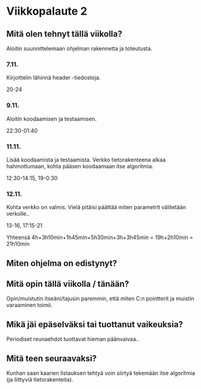 # Viikkopalaute 2

## Mitä olen tehnyt tällä viikolla?
Aloitin suunnittelemaan ohjelman rakennetta ja toteutusta.
### 7.11.
Kirjoittelin lähinnä header -tiedostoja.

20-24

### 9.11.
Aloitin koodaamisen ja testaamisen.

22:30-01:40

### 11.11.
Lisää koodaamista ja testaamista. Verkko tietorakenteena alkaa hahmottumaan, kohta pääsen koodaamaan itse algoritmia.

12:30-14:15, 19-0:30

### 12.11.
Kohta verkko on valmis. Vielä pitäisi päättää miten parametrit välitetään verkolle..

13-16, 17:15-21

Yhteensä 4h+3h10min+1h45min+5h30min+3h+3h45min = 19h+2h10min = 21h10min

## Miten ohjelma on edistynyt?

## Mitä opin tällä viikolla / tänään?
Opin/muistutin itseäni/tajusin paremmin, että miten C:n pointterit ja muistin varaaminen toimii.

## Mikä jäi epäselväksi tai tuottanut vaikeuksia?
Periodiset reunaehdot tuottavat hieman päänvaivaa..

## Mitä teen seuraavaksi?
Kunhan saan kaarien listauksen tehtyä voin siirtyä tekemään itse algoritmia (ja liittyviä tietorakenteita).